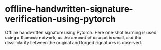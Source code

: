 # offline-handwritten-signature-verification-using-pytorch
Offline handwritten signature using Pytorch. Here one-shot learning is used using a Siamese network, as the amount of dataset is small, and the dissimilarity between the original and forged signatures is observed.
